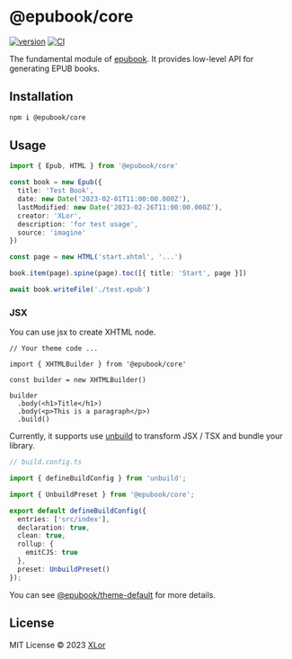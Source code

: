 # @epubook/core

[![version](https://img.shields.io/npm/v/@epubook/core?color=rgb%2850%2C203%2C86%29&label=@epubook/core)](https://www.npmjs.com/package/@epubook/core) [![CI](https://github.com/yjl9903/epubook/actions/workflows/ci.yml/badge.svg)](https://github.com/yjl9903/epubook/actions/workflows/ci.yml)

The fundamental module of [epubook](https://github.com/yjl9903/epubook). It provides low-level API for generating EPUB books.

## Installation

```bash
npm i @epubook/core
```

## Usage

```ts
import { Epub, HTML } from '@epubook/core'

const book = new Epub({
  title: 'Test Book',
  date: new Date('2023-02-01T11:00:00.000Z'),
  lastModified: new Date('2023-02-26T11:00:00.000Z'),
  creator: 'XLor',
  description: 'for test usage',
  source: 'imagine'
})

const page = new HTML('start.xhtml', '...')

book.item(page).spine(page).toc([{ title: 'Start', page }])

await book.writeFile('./test.epub')
```

### JSX

You can use jsx to create XHTML node.

```tsx
// Your theme code ...

import { XHTMLBuilder } from '@epubook/core'

const builder = new XHTMLBuilder()

builder
  .body(<h1>Title</h1>)
  .body(<p>This is a paragraph</p>)
  .build()
```

Currently, it supports use [unbuild](https://github.com/unjs/unbuild) to transform JSX / TSX and bundle your library.

```ts
// build.config.ts

import { defineBuildConfig } from 'unbuild';

import { UnbuildPreset } from '@epubook/core';

export default defineBuildConfig({
  entries: ['src/index'],
  declaration: true,
  clean: true,
  rollup: {
    emitCJS: true
  },
  preset: UnbuildPreset()
});
```

You can see [@epubook/theme-default](https://github.com/yjl9903/epubook/tree/main/packages/theme-default) for more details.

## License

MIT License © 2023 [XLor](https://github.com/yjl9903)

